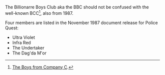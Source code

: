 The Billionarre Boys Club aka the BBC should not be confused with the well-known BCC[^1], also from 1987.

Four members are listed in the November 1987 document release for Police Quest:

- Ultra Violet
- Infra Red
- The Undertaker
- The Dag'da M'or

[^1]: [The Boys from Company C](/g/boys-from-company-c).